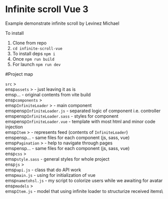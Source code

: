 # Infinite scroll Vue 3

Example demonstrate infinite scroll by Levinez Michael

To install

1. Clone from repo
2. `cd infinite-scroll-vue`
3. To install deps `npm i`
4. Once `npm run build`
5. For launch `npm run dev`

#Project map

`src` >\
ensp`assets` > - just leaving it as is\
emsp... - original contents from vite build\
ensp`components` >\
emsp`InfiniteLoader` > - main component\
emspensp`InfiniteLoader.js` - separated logic of component i.e. controller\
emspensp`InfiniteLoader.sass` - styles for component\
emspensp`InfiniteLoader.vue` - template with most html and minor code injection\
emsp`Item` > - represents feed (contents of `InfiniteLoader`)\
emspensp... - same files for each component (js, sass, vue)\
emsp`Pagination` > - help to navigate through pages\
emspensp... - same files for each component (js, sass, vue)\
ensp`css` >\
emsp`style.sass` - general styles for whole project\
ensp`js` >\
emsp`api.js` - class that do API work\
emsp`main.js` - using for initialization of vue\
emsp`nametohsl.js` - my script to colorize users while we awaiting for avatar\
ensp`models` >\
emsp`Item.js` - model that using infinite loader to structurize received items\